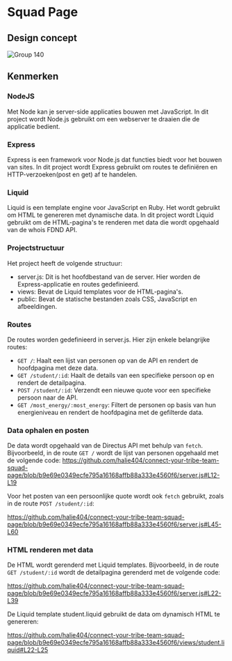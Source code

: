 # Squad Page
## Design concept 

![Group 140](https://github.com/user-attachments/assets/ced0dcf7-0388-4f51-a8b3-e77fbef24ee3)


## Kenmerken

### NodeJS
Met Node kan je server-side applicaties bouwen met JavaScript. In dit project wordt Node.js gebruikt om een webserver te draaien die de applicatie bedient.

### Express
Express is een framework voor Node.js dat functies biedt voor het bouwen van sites. In dit project wordt Express gebruikt om routes te definiëren en HTTP-verzoeken(post en get) af te handelen.

### Liquid
Liquid is een template engine voor JavaScript en Ruby. Het wordt gebruikt om HTML te genereren met dynamische data. In dit project wordt Liquid gebruikt om de HTML-pagina's te renderen met data die wordt opgehaald van de whois FDND API.

### Projectstructuur
Het project heeft de volgende structuur:
- server.js: Dit is het hoofdbestand van de server. Hier worden de Express-applicatie en routes gedefinieerd.
- views: Bevat de Liquid templates voor de HTML-pagina's.
- public: Bevat de statische bestanden zoals CSS, JavaScript en afbeeldingen.

### Routes
De routes worden gedefinieerd in server.js. Hier zijn enkele belangrijke routes:

- `GET /`: Haalt een lijst van personen op van de API en rendert de hoofdpagina met deze data.
- `GET /student/:id`: Haalt de details van een specifieke persoon op en rendert de detailpagina.
- `POST /student/:id`: Verzendt een nieuwe quote voor een specifieke persoon naar de API.
- `GET /most_energy/:most_energy`: Filtert de personen op basis van hun energieniveau en rendert de hoofdpagina met de gefilterde data.

### Data ophalen en posten
De data wordt opgehaald van de Directus API met behulp van `fetch`. Bijvoorbeeld, in de route `GET /` wordt de lijst van personen opgehaald met de volgende code:
https://github.com/halie404/connect-your-tribe-team-squad-page/blob/b9e69e0349ecfe795a16168affb88a333e4560f6/server.js#L12-L19

Voor het posten van een persoonlijke quote wordt ook `fetch` gebruikt, zoals in de route `POST /student/:id`:

https://github.com/halie404/connect-your-tribe-team-squad-page/blob/b9e69e0349ecfe795a16168affb88a333e4560f6/server.js#L45-L60

### HTML renderen met data
De HTML wordt gerenderd met Liquid templates. Bijvoorbeeld, in de route `GET /student/:id` wordt de detailpagina gerenderd met de volgende code:

https://github.com/halie404/connect-your-tribe-team-squad-page/blob/b9e69e0349ecfe795a16168affb88a333e4560f6/server.js#L22-L39

De Liquid template student.liquid gebruikt de data om dynamisch HTML te genereren:

https://github.com/halie404/connect-your-tribe-team-squad-page/blob/b9e69e0349ecfe795a16168affb88a333e4560f6/views/student.liquid#L22-L25
